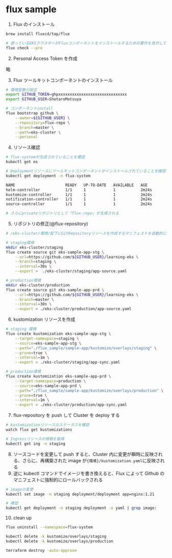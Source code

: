 # flux sample

1. Flux のインストール

```bash
brew install fluxcd/tap/flux

# 使っているEKSクラスターがFluxコンポーネントをインストールするための要件を見対しているかを確認
flux check --pre
```

2. Personal Access Token を作成

略

3. Flux ツールキットコンポーネントのインストール

```bash
# 環境変数の設定
export GITHUB_TOKEN=ghpxxxxxxxxxxxxxxxxxxxxxxxxxxxxxx
export GITHUB_USER=ShotaroMatsuya

# コンポーネントinstall
flux bootstrap github \
    --owner=${GITHUB_USER} \
    --repository=flux-repo \
    --branch=master \
    --path=eks-cluster \
    --personal
```

4. リソース確認

```bash
# flux-systemが生成されていることを確認
kubectl get ns

# Deploymentリソースにツールキットコンポーネントがインストールされていることを確認
kubectl get deployment -n flux-system

NAME                      READY   UP-TO-DATE   AVAILABLE   AGE
helm-controller           1/1     1            1           2m24s
kustomize-controller      1/1     1            1           2m24s
notification-controller   1/1     1            1           2m24s
source-controller         1/1     1            1           2m24s

# さらにprivateリポジトリとして「flux-repo」が生成される
```

5. リポジトリの修正(@flux-repository)

```bash
# /eks-cluster/環境/配下にGitRepositoryリソースを作成するマニフェストを自動的に生成

# staging環境
mkdir eks-cluster/staging
flux create source git eks-sample-app-stg \
    --url=https://github.com/${GITHUB_USER}/learning-eks \
    --branch=staging \
    --interval=30s \
    --export >  ./eks-cluster/staging/app-source.yaml

# production環境
mkdir eks-cluster/production
flux create source git eks-sample-app-prd \
    --url=https://github.com/${GITHUB_USER}/learning-eks \
    --branch=master \
    --interval=30s \
    --export > ./eks-cluster/production/app-source.yaml

```

6. kustomization リソースを作成

```bash
# staging 環境
flux create kustomization eks-sample-app-stg \
    --target-namespace=staging \
    --source=eks-sample-app-stg \
    --path="./flux_sample/sample-app/kustomize/overlays/staging" \
    --prune=true \
    --interval=1m \
    --export > ./eks-cluster/staging/app-sync.yaml

# production環境
flux create kustomization eks-sample-app-prd \
    --target-namespace=production \
    --source=eks-sample-app-prd \
    --path="./flux_sample/sample-app/kustomize/overlays/production" \
    --prune=true \
    --interval=1m \
    --export > ./eks-cluster/production/app-sync.yaml
```

7. flux-repository を push して Cluster を deploy する

```bash
# kustomizationリソースのステータスを確認
watch flux get kustomizations

# Ingressリソースの情報を取得
kubectl get ing -n staging

```

8. ソースコードを変更して push すると、Cluster 内に変更が瞬時に反映される、さらに、再構築された image が`{環境}/kustomization.yaml`に反映される
9. 逆に kubectl コマンドでイメージを書き換えると、Flux によって Github のマニフェストに強制的にロールバックされる

```bash
# imageの変更
kubectl set image -n staging deployment/deployment app=nginx:1.21

# 確認
kubectl get deployment -n staging deployment -o yaml | grep image:

```

10. clean up

```bash
flux uninstall --namespace=flux-system

kubectl delete -k kustomize/overlays/staging
kubectl delete -k kustomize/overlays/production

terraform destroy -auto-approve
```
